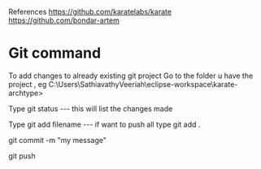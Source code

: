 References
https://github.com/karatelabs/karate
https://github.com/bondar-artem


Git command
===========

To add changes to already existing git project
Go to the folder u have the project , eg
C:\Users\SathiavathyVeeriah\eclipse-workspace\karate-archtype>

Type git status  --- this will list the changes made

Type git add filename --- if want to push all type git add .

git commit -m "my message"

git push
